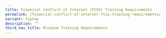 ```yaml
---
title: Financial Conflict of Interest (FCOI) Training Requirements
permalink: /financial-conflict-of-interest-fcoi-training-requirements/
variant: tiptap
description: ""
third_nav_title: Minimum Training Requirements
---
```

<p></p>